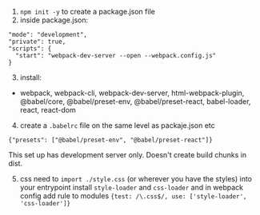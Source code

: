 1. `npm init -y` to create a package.json file
2. inside package.json:
 ```
 "mode": "development",
 "private": true,
 "scripts": {
   "start": "webpack-dev-server --open --webpack.config.js"
 }
 ```
 3. install:
 - webpack, webpack-cli, webpack-dev-server,
 html-webpack-plugin, @babel/core, @babel/preset-env, @babel/preset-react, babel-loader, react, react-dom

 4. create a `.babelrc` file on the same level as packaje.json etc
 ```
 {"presets": ["@babel/preset-env", "@babel/preset-react"]}
 ```
 This set up has development server only. Doesn't create build chunks in dist.

5. css
need to `import ./style.css` (or wherever you have the styles) into your entrypoint
install `style-loader` and `css-loader` and in webpack config add rule to modules
`{test: /\.css$/, use: ['style-loader', 'css-loader']}`
